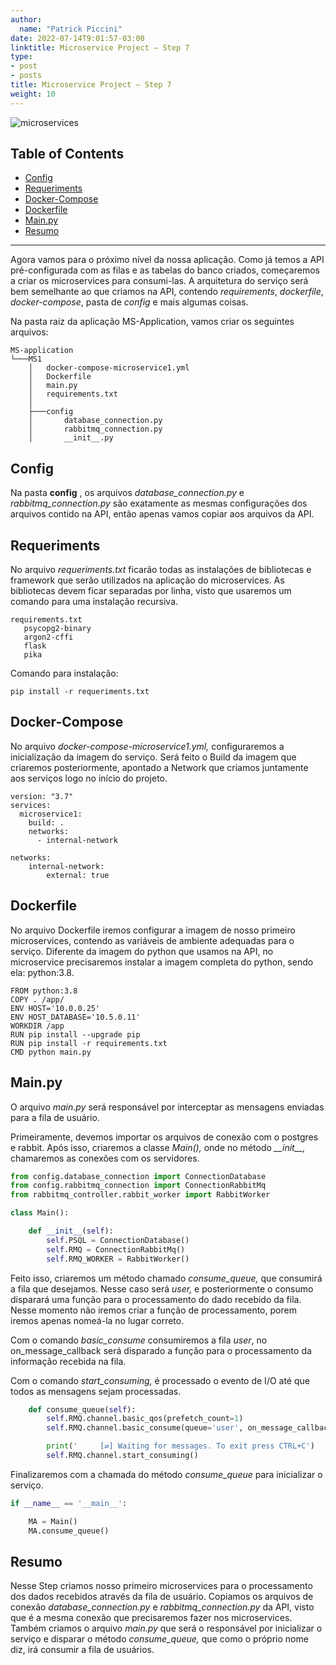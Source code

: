 ```yaml
---
author:
  name: "Patrick Piccini"
date: 2022-07-14T9:01:57-03:00
linktitle: Microservice Project – Step 7
type:
- post
- posts
title: Microservice Project – Step 7
weight: 10
---
```

![microservices](/images/microservice_project/microservices.png)
## Table of Contents
- [Config](#config)
- [Requeriments](#requeriments)
- [Docker-Compose](#docker-compose)
- [Dockerfile](#dockerfile)
- [Main.py](#mainpy)
- [Resumo](#resumo)
---

Agora vamos para o próximo nível da nossa aplicação. Como já temos a API pré-configurada com as filas e as tabelas do banco criados, começaremos a criar os microservices para consumi-las. A arquitetura do serviço será bem semelhante ao que criamos na API, contendo _requirements_, _dockerfile_, _docker-compose_, pasta de _config_ e mais algumas coisas.

Na pasta raiz da aplicação MS-Application, vamos criar os seguintes arquivos:

~~~ Estrutura
MS-application
└───MS1
    │   docker-compose-microservice1.yml
    │   Dockerfile
    │   main.py
    │   requirements.txt
    │
    ├───config
    │       database_connection.py
    │       rabbitmq_connection.py
    │       __init__.py
~~~

## Config

Na pasta **config** , os arquivos _database\_connection.py_ e _rabbitmq\_connection.py_ são exatamente as mesmas configurações dos arquivos contido na API, então apenas vamos copiar aos arquivos da API.

## Requeriments

No arquivo _requeriments.txt_ ficarão todas as instalações de bibliotecas e framework que serão utilizados na aplicação do microservices. As bibliotecas devem ficar separadas por linha, visto que usaremos um comando para uma instalação recursiva.

~~~ requirements
requirements.txt
   psycopg2-binary
   argon2-cffi
   flask
   pika
~~~
Comando para instalação:
~~~ shell
pip install -r requeriments.txt
~~~

## Docker-Compose

No arquivo _docker-compose-microservice1.yml,_ configuraremos a inicialização da imagem do serviço. Será feito o Build da imagem que criaremos posteriormente, apontado a Network que criamos juntamente aos serviços logo no início do projeto.

~~~ docker
version: "3.7"
services:
  microservice1:
    build: .
    networks:
      - internal-network

networks:
    internal-network:
        external: true
~~~

## Dockerfile

No arquivo Dockerfile iremos configurar a imagem de nosso primeiro microservices, contendo as variáveis de ambiente adequadas para o serviço. Diferente da imagem do python que usamos na API, no microservice precisaremos instalar a imagem completa do python, sendo ela: python:3.8.

~~~ docker
FROM python:3.8
COPY . /app/
ENV HOST='10.0.0.25'
ENV HOST_DATABASE='10.5.0.11'
WORKDIR /app
RUN pip install --upgrade pip
RUN pip install -r requirements.txt
CMD python main.py
~~~

## Main.py

O arquivo _main.py_ será responsável por interceptar as mensagens enviadas para a fila de usuário.

Primeiramente, devemos importar os arquivos de conexão com o postgres e rabbit. Após isso, criaremos a classe _Main(),_ onde no método _\_\_init\_\_,_ chamaremos as conexões com os servidores.

~~~ python
from config.database_connection import ConnectionDatabase
from config.rabbitmq_connection import ConnectionRabbitMq
from rabbitmq_controller.rabbit_worker import RabbitWorker

class Main():

    def __init__(self):
        self.PSQL = ConnectionDatabase()
        self.RMQ = ConnectionRabbitMq()
        self.RMQ_WORKER = RabbitWorker()
~~~

Feito isso, criaremos um método chamado _consume\_queue,_ que consumirá a fila que desejamos. Nesse caso será _user,_ e posteriormente o consumo disparará uma função para o processamento do dado recebido da fila. Nesse momento não iremos criar a função de processamento, porem iremos apenas nomeá-la no lugar correto.

Com o comando _basic\_consume_ consumiremos a fila _user_, no on\_message\_callback será disparado a função para o processamento da informação recebida na fila.

Com o comando _start\_consuming,_ é processado o evento de I/O até que todos as mensagens sejam processadas.

~~~ python
    def consume_queue(self):
        self.RMQ.channel.basic_qos(prefetch_count=1)
        self.RMQ.channel.basic_consume(queue='user', on_message_callback=self.RMQ_WORKER.callback)

        print('     [⇄] Waiting for messages. To exit press CTRL+C')
        self.RMQ.channel.start_consuming()
~~~

Finalizaremos com a chamada do método _consume\_queue_ para inicializar o serviço.

~~~ python
if __name__ == '__main__':

    MA = Main()
    MA.consume_queue()
~~~

## Resumo

Nesse Step criamos nosso primeiro microservices para o processamento dos dados recebidos através da fila de usuário. Copiamos os arquivos de conexão _database\_connection.py_ e _rabbitmq\_connection.py_ da API, visto que é a mesma conexão que precisaremos fazer nos microservices. Também criamos o arquivo _main.py_ que será o responsável por inicializar o serviço e disparar o método _consume\_queue,_ que como o próprio nome diz, irá consumir a fila de usuários.